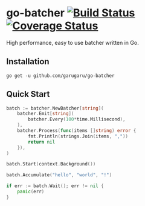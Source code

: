 # go-batcher  [![Build Status][ci-img]][ci] [![Coverage Status][cov-img]][cov]

High performance, easy to use batcher written in Go.

## Installation

`go get -u github.com/garugaru/go-batcher`

## Quick Start

```go
batch := batcher.NewBatcher[string](
	batcher.Emit[string](
		batcher.Every(100*time.Millisecond),
	),
	batcher.Process(func(items []string) error {
		fmt.Println(strings.Join(items, ","))
		return nil
	}),
)

batch.Start(context.Background())

batch.Accumulate("hello", "world", "!") 

if err := batch.Wait(); err != nil {
	panic(err)
}
```

[ci-img]: https://github.com/garugaru/go-batcher/actions/workflows/tests.yml/badge.svg
[cov-img]: https://codecov.io/gh/garugaru/go-batcher/branch/master/graph/badge.svg
[ci]: https://github.com/garugaru/go-batcher/actions/workflows/tests.yml
[cov]: https://codecov.io/gh/garugaru/go-batcher